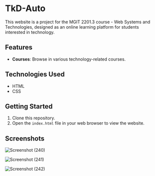 # TkD-Auto

This website is a project for the MGIT 2201.3 course - Web Systems and Technologies, designed as an online learning platform for students interested in technology.

## Features
- **Courses**: Browse in various technology-related courses.

## Technologies Used
- HTML
- CSS

## Getting Started
1. Clone this repository.
2. Open the `index.html` file in your web browser to view the website.

## Screenshots

![Screenshot (240)](https://github.com/Shammigithub/TkD-Auto/assets/99946678/60337bca-6aeb-4333-b2da-d86cdd813971)

![Screenshot (241)](https://github.com/Shammigithub/TkD-Auto/assets/99946678/74c5b1ec-63bc-4da1-a3cd-240fc514dc0e)

![Screenshot (242)](https://github.com/Shammigithub/TkD-Auto/assets/99946678/da371e3b-d942-46aa-a48f-23886dd8a774)



